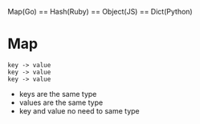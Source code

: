 Map(Go) == Hash(Ruby) == Object(JS) == Dict(Python)

# Map
```
key -> value
key -> value
key -> value
```
- keys are the same type
- values are the same type
- key and value no need to same type